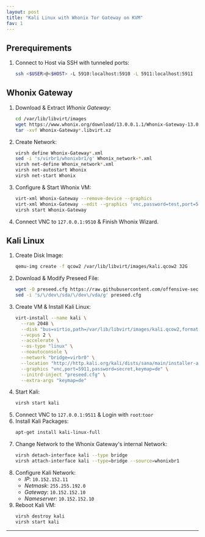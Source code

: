 ```yaml
---
layout: post
title: "Kali Linux with Whonix Tor Gateway on KVM"
fav: 1
---
```


## Prerequirements
1. Connect to Host via SSH with tunneled ports:
   ```bash
   ssh <$USER>@<$HOST> -L 5910:localhost:5910 -L 5911:localhost:5911
   ```

## Whonix Gateway
1. Download & Extract *Whonix Gateway*:
   ```bash
   cd /var/lib/libvirt/images
   wget https://www.whonix.org/download/13.0.0.1.1/Whonix-Gateway-13.0.0.1.1.libvirt.xz
   tar -xvf Whonix-Gateway*.libvirt.xz
   ```
2. Create Network:
   ```bash
   virsh define Whonix-Gateway*.xml
   sed -i 's/virbr1/whonixbr1/g' Whonix_network-*.xml
   virsh net-define Whonix_network*.xml
   virsh net-autostart Whonix
   virsh net-start Whonix
   ```
3. Configure & Start Whonix VM:
   ```bash
   virt-xml Whonix-Gateway --remove-device --graphics 
   virt-xml Whonix-Gateway --edit --graphics 'vnc,password=test,port=5910,keymap=de'
   virsh start Whonix-Gateway
   ```
4. Connect VNC to `127.0.0.1:9510` & Finish Whonix Wizard.

## Kali Linux
1. Create Disk Image:
   ```bash
   qemu-img create -f qcow2 /var/lib/libvirt/images/kali.qcow2 32G
   ```
2. Download & Modify Preseed File:
   ```bash
   wget -O preseed.cfg https://raw.githubusercontent.com/offensive-security/kali-linux-preseed/master/kali-linux-light-unattended.preseed
   sed -i 's/\/dev\/sda/\/dev\/vda/g' preseed.cfg
   ```
3. Create VM & Install Kali Linux:
   ```bash
   virt-install --name kali \
     --ram 2048 \
     --disk "bus=virtio,path=/var/lib/libvirt/images/kali.qcow2,format=qcow2" \
     --vcpus 2 \
     --accelerate \
     --os-type "linux" \
     --noautoconsole \
     --network "bridge=virbr0" \
     --location "http://http.kali.org/kali/dists/sana/main/installer-amd64/" \
     --graphics "vnc,port=5911,password=secret,keymap=de" \
     --initrd-inject "preseed.cfg" \
     --extra-args "keymap=de"
   ```
4. Start Kali:
   ```bash
   virsh start kali
   ```
5. Connect VNC to `127.0.0.1:9511` & Login with `root`:`toor`
6. Install Kali Packages:
   ```bash
   apt-get install kali-linux-full
   ```
7. Change Network to the Whonix Gateway's internal Network:
   ```bash
   virsh detach-interface kali --type bridge
   virsh attach-interface kali --type=bridge --source=whonixbr1
   ```
8. Configure Kali Network:
   - *IP*: `10.152.152.11`
   - *Netmask*: `255.255.192.0`
   - *Gateway*: `10.152.152.10`
   - *Nameserver*: `10.152.152.10`
9. Reboot Kali VM:
   ```bash
   virsh destroy kali
   virsh start kali
   ```

---
